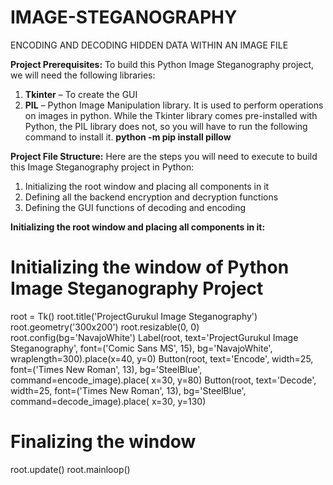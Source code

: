 # IMAGE-STEGANOGRAPHY
ENCODING AND DECODING HIDDEN DATA WITHIN AN IMAGE FILE

**Project Prerequisites:**
To build this Python Image Steganography project, we will need the following libraries:
1. **Tkinter** – To create the GUI
2. **PIL** – Python Image Manipulation library. It is used to perform operations on images in python.
While the Tkinter library comes pre-installed with Python, the PIL library does not, so you will have to run the following command to install it.
**python -m pip install pillow**

**Project File Structure:**
Here are the steps you will need to execute to build this Image Steganography project in Python:
1. Initializing the root window and placing all components in it
2. Defining all the backend encryption and decryption functions
3. Defining the GUI functions of decoding and encoding

**Initializing the root window and placing all components in it:**

# Initializing the window of Python Image Steganography Project
root = Tk()
root.title('ProjectGurukul Image Steganography')
root.geometry('300x200')
root.resizable(0, 0)
root.config(bg='NavajoWhite')
Label(root, text='ProjectGurukul Image Steganography', font=('Comic Sans MS', 15), bg='NavajoWhite',
wraplength=300).place(x=40, y=0)
Button(root, text='Encode', width=25, font=('Times New Roman', 13), bg='SteelBlue', command=encode_image).place(
x=30, y=80)
Button(root, text='Decode', width=25, font=('Times New Roman', 13), bg='SteelBlue', command=decode_image).place(
x=30, y=130)
# Finalizing the window
root.update()
root.mainloop()

